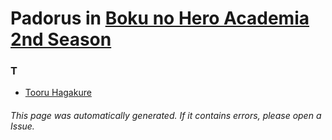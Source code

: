 # Padorus in [Boku no Hero Academia 2nd Season](https://myanimelist.net/anime/33486/Boku_no_Hero_Academia_2nd_Season)

### T
* [Tooru Hagakure](https://github.com/shadow578/Project-Padoru/blob/master/table-of-contents/characters/TooruHagakure.md)

###### This page was automatically generated. If it contains errors, please open a Issue.
